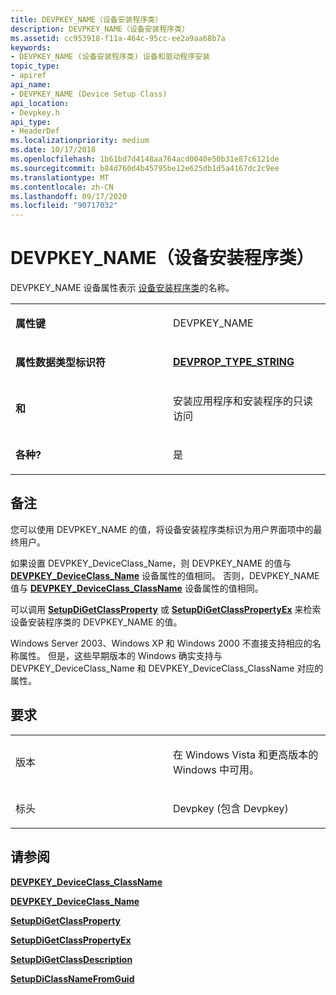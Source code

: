 ```yaml
---
title: DEVPKEY_NAME（设备安装程序类）
description: DEVPKEY_NAME（设备安装程序类）
ms.assetid: cc953918-f11a-464c-95cc-ee2a9aa68b7a
keywords:
- DEVPKEY_NAME (设备安装程序类) 设备和驱动程序安装
topic_type:
- apiref
api_name:
- DEVPKEY_NAME (Device Setup Class)
api_location:
- Devpkey.h
api_type:
- HeaderDef
ms.localizationpriority: medium
ms.date: 10/17/2018
ms.openlocfilehash: 1b61bd7d4148aa764acd0040e50b31e87c6121de
ms.sourcegitcommit: b84d760d4b45795be12e625db1d5a4167dc2c9ee
ms.translationtype: MT
ms.contentlocale: zh-CN
ms.lasthandoff: 09/17/2020
ms.locfileid: "90717032"
---
```

# <a name="devpkey_name-device-setup-class"></a>DEVPKEY_NAME（设备安装程序类）


DEVPKEY_NAME 设备属性表示 [设备安装程序类](./overview-of-device-setup-classes.md)的名称。

<table>
<colgroup>
<col width="50%" />
<col width="50%" />
</colgroup>
<tbody>
<tr class="odd">
<td align="left"><p><strong>属性键</strong></p></td>
<td align="left"><p>DEVPKEY_NAME</p></td>
</tr>
<tr class="even">
<td align="left"><p><strong>属性数据类型标识符</strong></p></td>
<td align="left"><p><a href="devprop-type-string.md" data-raw-source="[&lt;strong&gt;DEVPROP_TYPE_STRING&lt;/strong&gt;](devprop-type-string.md)"><strong>DEVPROP_TYPE_STRING</strong></a></p></td>
</tr>
<tr class="odd">
<td align="left"><p><strong>和</strong></p></td>
<td align="left"><p>安装应用程序和安装程序的只读访问</p></td>
</tr>
<tr class="even">
<td align="left"><p><strong>各种?</strong></p></td>
<td align="left"><p>是</p></td>
</tr>
</tbody>
</table>

 

<a name="remarks"></a>备注
-------

您可以使用 DEVPKEY_NAME 的值，将设备安装程序类标识为用户界面项中的最终用户。

如果设置 DEVPKEY_DeviceClass_Name，则 DEVPKEY_NAME 的值与 [**DEVPKEY_DeviceClass_Name**](devpkey-deviceclass-name.md) 设备属性的值相同。 否则，DEVPKEY_NAME 值与 [**DEVPKEY_DeviceClass_ClassName**](devpkey-deviceclass-classname.md) 设备属性的值相同。

可以调用 [**SetupDiGetClassProperty**](/windows/win32/api/setupapi/nf-setupapi-setupdigetclasspropertyw) 或 [**SetupDiGetClassPropertyEx**](/windows/win32/api/setupapi/nf-setupapi-setupdigetclasspropertyexw) 来检索设备安装程序类的 DEVPKEY_NAME 的值。

Windows Server 2003、Windows XP 和 Windows 2000 不直接支持相应的名称属性。 但是，这些早期版本的 Windows 确实支持与 DEVPKEY_DeviceClass_Name 和 DEVPKEY_DeviceClass_ClassName 对应的属性。

<a name="requirements"></a>要求
------------

<table>
<colgroup>
<col width="50%" />
<col width="50%" />
</colgroup>
<tbody>
<tr class="odd">
<td align="left"><p>版本</p></td>
<td align="left"><p>在 Windows Vista 和更高版本的 Windows 中可用。</p></td>
</tr>
<tr class="even">
<td align="left"><p>标头</p></td>
<td align="left">Devpkey (包含 Devpkey) </td>
</tr>
</tbody>
</table>

## <a name="see-also"></a>请参阅


[**DEVPKEY_DeviceClass_ClassName**](devpkey-deviceclass-classname.md)

[**DEVPKEY_DeviceClass_Name**](devpkey-deviceclass-name.md)

[**SetupDiGetClassProperty**](/windows/win32/api/setupapi/nf-setupapi-setupdigetclasspropertyw)

[**SetupDiGetClassPropertyEx**](/windows/win32/api/setupapi/nf-setupapi-setupdigetclasspropertyexw)

[**SetupDiGetClassDescription**](/windows/win32/api/setupapi/nf-setupapi-setupdigetclassdescriptiona)

[**SetupDiClassNameFromGuid**](/windows/win32/api/setupapi/nf-setupapi-setupdiclassnamefromguida)

 


